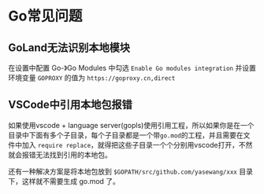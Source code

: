 # Go常见问题

## GoLand无法识别本地模块

在设置中配置 Go-》Go Modules 中勾选 `Enable Go modules integration` 并设置环境变量 `GOPROXY` 的值为 `https://goproxy.cn,direct`

## VSCode中引用本地包报错

如果使用vscode + language server(gopls)使用引用工程，所以如果你是在一个目录中下面有多个子目录，每个子目录都是一个带`go.mod`的工程，并且需要在文件中加入 `require replace`，就得把这些子目录一个个分别用vscode打开，不然就会报错无法找到引用的本地包。

还有一种解决方案是将本地包放到 `$GOPATH/src/github.com/yasewang/xxx` 目录下，这样就不需要生成 go.mod 了。
